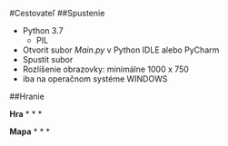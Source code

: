 #Cestovateľ
##Spustenie
* Python 3.7
  * PIL
* Otvorit subor _Main.py_ v Python IDLE alebo PyCharm
* Spustit subor
* Rozlíšenie obrazovky: minimálne 1000 x 750
* iba na operačnom systéme WINDOWS

##Hranie

**Hra** 
* 
* 
* 

**Mapa** 
* 
* 
* 